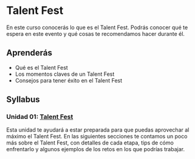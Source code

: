 # Talent Fest

En este curso conocerás lo que es el Talent Fest. Podrás conocer qué te espera
en este evento y qué cosas te recomendamos hacer durante él.

## Aprenderás

- Qué es el Talent Fest
- Los momentos claves de un Talent Fest
- Consejos para tener éxito en el Talent Fest

## Syllabus

### Unidad 01: [Talent Fest](00-talent-fest)

Esta unidad te ayudará a estar preparada para que puedas aprovechar al máximo 
el Talent Fest. En las siguientes secciones te contamos un poco más sobre el
Talent Fest, con detalles de cada etapa, tips de cómo enfrentarlo y algunos
ejemplos de los retos en los que podrías trabajar.

